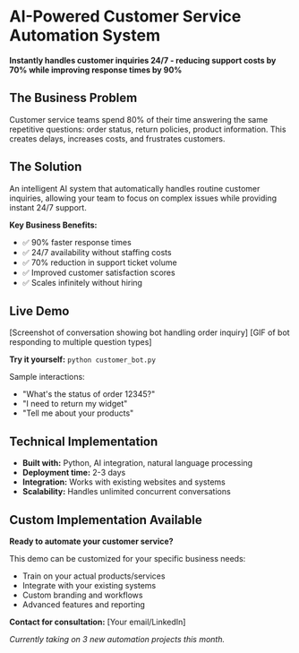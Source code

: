 # AI-Powered Customer Service Automation System

**Instantly handles customer inquiries 24/7 - reducing support costs by 70% while improving response times by 90%**

## The Business Problem
Customer service teams spend 80% of their time answering the same repetitive questions: order status, return policies, product information. This creates delays, increases costs, and frustrates customers.

## The Solution
An intelligent AI system that automatically handles routine customer inquiries, allowing your team to focus on complex issues while providing instant 24/7 support.

**Key Business Benefits:**
- ✅ 90% faster response times
- ✅ 24/7 availability without staffing costs  
- ✅ 70% reduction in support ticket volume
- ✅ Improved customer satisfaction scores
- ✅ Scales infinitely without hiring

## Live Demo
[Screenshot of conversation showing bot handling order inquiry]
[GIF of bot responding to multiple question types]

**Try it yourself:** `python customer_bot.py`

Sample interactions:
- "What's the status of order 12345?"
- "I need to return my widget"
- "Tell me about your products"

## Technical Implementation
- **Built with:** Python, AI integration, natural language processing
- **Deployment time:** 2-3 days
- **Integration:** Works with existing websites and systems
- **Scalability:** Handles unlimited concurrent conversations

## Custom Implementation Available

**Ready to automate your customer service?**

This demo can be customized for your specific business needs:
- Train on your actual products/services
- Integrate with your existing systems
- Custom branding and workflows
- Advanced features and reporting

**Contact for consultation:** [Your email/LinkedIn]

*Currently taking on 3 new automation projects this month.*